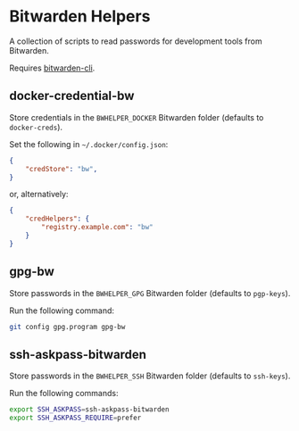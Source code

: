Bitwarden Helpers
=================
A collection of scripts to read passwords for development tools from Bitwarden.

Requires [bitwarden-cli](https://bitwarden.com/help/cli/).

docker-credential-bw
--------------------
Store credentials in the `BWHELPER_DOCKER` Bitwarden folder (defaults to `docker-creds`).

Set the following in `~/.docker/config.json`:
```json
{
    "credStore": "bw",
}
```

or, alternatively:
```json
{
    "credHelpers": {
        "registry.example.com": "bw"
    }
}
```

gpg-bw
------
Store passwords in the `BWHELPER_GPG` Bitwarden folder (defaults to `pgp-keys`).

Run the following command:
```sh
git config gpg.program gpg-bw
```

ssh-askpass-bitwarden
---------------------
Store passwords in the `BWHELPER_SSH` Bitwarden folder (defaults to `ssh-keys`).

Run the following commands:
```sh
export SSH_ASKPASS=ssh-askpass-bitwarden
export SSH_ASKPASS_REQUIRE=prefer
```

